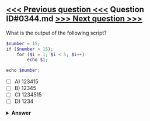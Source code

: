 [<<< Previous question <<<](0343.md)   Question ID#0344.md   [>>> Next question >>>](0345.md)
---

What is the output of the following script?
```php
$number = 15;
if ($number > 15);
    for ($i = 1; $i < 5; $i++)
        echo $i;

echo $number;
```

- [ ] A) 123415
- [ ] B) 12345
- [ ] C) 1234515
- [ ] D) 1234

<details><summary><b>Answer</b></summary>
<p>
  Answer: <strong>A</strong>
</p>
</details>
